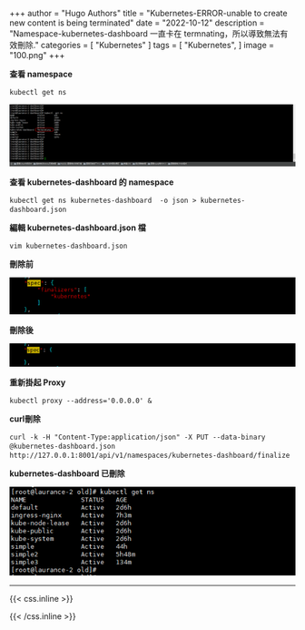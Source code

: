 +++
author = "Hugo Authors"
title = "Kubernetes-ERROR-unable to create new content is being terminated"
date = "2022-10-12"
description = "Namespace-kubernetes-dashboard 一直卡在 termnating，所以導致無法有效刪除."
categories = [
    "Kubernetes"
]
tags = [
    "Kubernetes",
]
image = "100.png"
+++

**查看 namespace**

    kubectl get ns
    
   ![](00001.png)
   
**查看 kubernetes-dashboard 的 namespace**

    kubectl get ns kubernetes-dashboard  -o json > kubernetes-dashboard.json
    
**編輯 kubernetes-dashboard.json 檔**

    vim kubernetes-dashboard.json
    
**刪除前**

   ![](00002.png)
   
**刪除後**

   ![](00003.png)
   
**重新掛起 Proxy**

    kubectl proxy --address='0.0.0.0' &
    
**curl刪除**

    curl -k -H "Content-Type:application/json" -X PUT --data-binary @kubernetes-dashboard.json http://127.0.0.1:8001/api/v1/namespaces/kubernetes-dashboard/finalize
    
**kubernetes-dashboard 已刪除**

   ![](00005.png)

***

{{< css.inline >}}
<style>
.emojify {
	font-family: Apple Color Emoji, Segoe UI Emoji, NotoColorEmoji, Segoe UI Symbol, Android Emoji, EmojiSymbols;
	font-size: 2rem;
	vertical-align: middle;
}
@media screen and (max-width:650px) {
  .nowrap {
    display: block;
    margin: 25px 0;
  }
}
</style>
{{< /css.inline >}}
